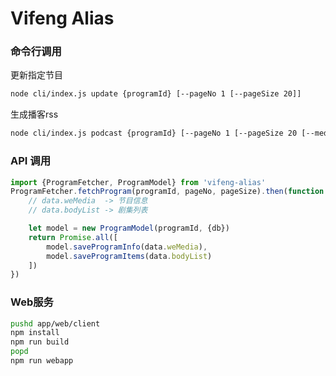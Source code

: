 Vifeng Alias
================================



### 命令行调用

更新指定节目

```sh
node cli/index.js update {programId} [--pageNo 1 [--pageSize 20]]
```

生成播客rss

```sh
node cli/index.js podcast {programId} [--pageNo 1 [--pageSize 20 [--mediaType video|audio]]]
```


### API 调用

```js
import {ProgramFetcher, ProgramModel} from 'vifeng-alias'
ProgramFetcher.fetchProgram(programId, pageNo, pageSize).then(function (data) {
    // data.weMedia  -> 节目信息
    // data.bodyList -> 剧集列表

    let model = new ProgramModel(programId, {db})
    return Promise.all([
        model.saveProgramInfo(data.weMedia),
        model.saveProgramItems(data.bodyList)
    ])
})
```

### Web服务

```sh
pushd app/web/client
npm install
npm run build
popd
npm run webapp
```
